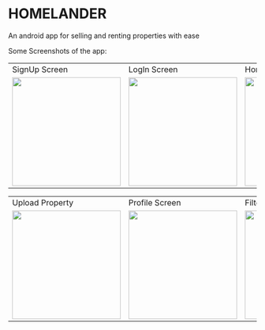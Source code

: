 # HOMELANDER
An android app for selling and renting properties with ease
<p>Some Screenshots of the app:</p>
<p align="center" float="left">
<table>
  <tr>
    <td>SignUp Screen</td>
    <td>LogIn Screen</td>
    <td>Home Screen</td>
    <td>Property-list Screen</td>
  </tr>
  <tr> 
    <td><img src="https://github.com/NazmulRahul/HomeLander/assets/69730793/10e4d287-98c0-48ff-b7c8-32fa88f7d25b" width="220"></td>
    <td><img src="https://github.com/NazmulRahul/HomeLander/assets/69730793/31d51aee-c340-4612-a0bc-0e81c19ecbf8" width="220"></td>
    <td><img src="https://github.com/NazmulRahul/HomeLander/assets/69730793/6916ec11-e230-42dd-afa7-8580bcea44ee" width="220"></td>
    <td><img src="https://github.com/NazmulRahul/HomeLander/assets/69730793/0eb680ef-0292-45fc-b13b-48ef176eecc6" width="220"></td>
  </tr>
 </table>
 <table>
    <td>Upload Property</td>
    <td>Profile Screen</td>
    <td>Filter Screen</td>
  </tr>
  <tr> 
    <td><img src="https://github.com/NazmulRahul/HomeLander/assets/69730793/30a3436b-37b1-43bf-8e03-d38a4f9ccaee" width="220"></td>
    <td><img src="https://github.com/NazmulRahul/HomeLander/assets/69730793/63845ef9-d80b-44b4-96af-1bb3fc5c108e" width="220"></td>
    <td><img src="https://github.com/NazmulRahul/HomeLander/assets/69730793/3f6d9b21-9a97-4e82-9191-f979534acf39" width="220"></td>
  </tr>
 </table>
</p>

